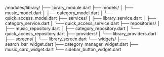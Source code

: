/modules/library/
├── library_module.dart
├── models/
│   ├── music_model.dart
│   ├── category_model.dart
│   └── quick_access_model.dart
├── services/
│   ├── library_service.dart
│   ├── category_service.dart
│   └── quick_access_service.dart
├── repositories/
│   ├── music_repository.dart
│   ├── category_repository.dart
│   └── quick_access_repository.dart
├── providers/
│   └── library_providers.dart
├── screens/
│   └── library_screen.dart
└── widgets/
    ├── search_bar_widget.dart
    ├── category_manager_widget.dart
    ├── music_card_widget.dart
    └── sidebar_button_widget.dart
